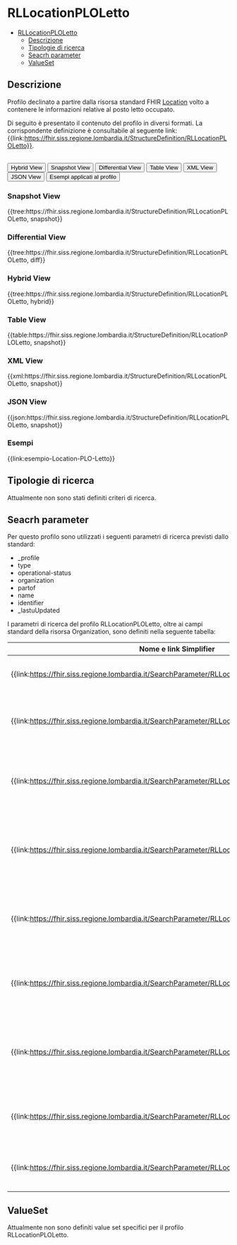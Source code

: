 # RLLocationPLOLetto

- [RLLocationPLOLetto](#rllocationploletto)
  - [Descrizione](#descrizione)
  - [Tipologie di ricerca](#tipologie-di-ricerca)
  - [Seacrh parameter](#seacrh-parameter)
  - [ValueSet](#valueset)


## Descrizione

Profilo declinato a partire dalla risorsa standard FHIR [Location](http://hl7.org/fhir/R4/location.html) volto a contenere le informazioni relative al posto letto occupato.

Di seguito è presentato il contenuto del profilo in diversi formati. La corrispondente definizione è consultabile al seguente link: {{link:https://fhir.siss.regione.lombardia.it/StructureDefinition/RLLocationPLOLetto}}.

<br>
<div class="tab">
  <button class="tablinks active" onclick="openTab(event, 'Hybrid View')">Hybrid View</button>
  <button class="tablinks" onclick="openTab(event, 'Snapshot View')">Snapshot View</button>
  <button class="tablinks" onclick="openTab(event, 'Differential View')">Differential View</button>
  <button class="tablinks" onclick="openTab(event, 'Table View')">Table View</button>
  <button class="tablinks" onclick="openTab(event, 'XML View')">XML View</button>
  <button class="tablinks" onclick="openTab(event, 'JSON View')">JSON View</button>
  <button class="tablinks" onclick="openTab(event, 'Esempi')">Esempi applicati al profilo</button>
</div>

<div id="Snapshot View" class="tabcontent">
  <h3>Snapshot View</h3>
{{tree:https://fhir.siss.regione.lombardia.it/StructureDefinition/RLLocationPLOLetto, snapshot}}
</div>

<div id="Differential View" class="tabcontent">
  <h3>Differential View</h3>
{{tree:https://fhir.siss.regione.lombardia.it/StructureDefinition/RLLocationPLOLetto, diff}}
</div>

<div id="Hybrid View" class="tabcontent"  style="display:block">
  <h3>Hybrid View</h3>
{{tree:https://fhir.siss.regione.lombardia.it/StructureDefinition/RLLocationPLOLetto, hybrid}}
</div>

<div id="Table View" class="tabcontent">
  <h3>Table View</h3>
{{table:https://fhir.siss.regione.lombardia.it/StructureDefinition/RLLocationPLOLetto, snapshot}}
</div>

<div id="XML View" class="tabcontent">
  <h3>XML View</h3>
{{xml:https://fhir.siss.regione.lombardia.it/StructureDefinition/RLLocationPLOLetto, snapshot}}
</div>

<div id="JSON View" class="tabcontent">
  <h3>JSON View</h3>
{{json:https://fhir.siss.regione.lombardia.it/StructureDefinition/RLLocationPLOLetto, snapshot}}
</div>

<div id="Esempi" class="tabcontent">
  <h3>Esempi</h3>
{{link:esempio-Location-PLO-Letto}}
<br>
</div>

<!-- ===================================================FINE SEZIONE=================================================== -->

## Tipologie di ricerca

Attualmente non sono stati definiti criteri di ricerca.


<!-- ===================================================FINE SEZIONE=================================================== -->

## Seacrh parameter

Per questo profilo sono utilizzati i seguenti parametri di ricerca previsti dallo standard:
- _profile
- type
- operational-status
- organization
- partof
- name
- identifier
- _lastuUpdated

I parametri di ricerca del profilo RLLocationPLOLetto, oltre ai campi standard della risorsa Organization, sono definiti nella seguente tabella:

| Nome e   link Simplifier | Descrizione | Espressione |
|---|---|---|
| {{link:https://fhir.siss.regione.lombardia.it/SearchParameter/RLLocationPhysicalType}} | Parametro di ricerca per la tipologia di Location. | physicalType.coding.code |
| {{link:https://fhir.siss.regione.lombardia.it/SearchParameter/RLLocationRepartoClinico}} | Parametro di ricerca per il reparto clinico che ha in carico il paziente. | extension.where(url='https://fhir.siss.regione.lombardia.it/StructureDefinition/RLLocationRepartoClinico').value |
| {{link:https://fhir.siss.regione.lombardia.it/SearchParameter/RLLocationRepartoFisico}} | Parametro di ricerca per il reparto fisico dove il paziente risulta allettato. | extension.where(url='https://fhir.siss.regione.lombardia.it/StructureDefinition/RLLocationRepartoFisico').value |
| {{link:https://fhir.siss.regione.lombardia.it/SearchParameter/RLLocationAreaDegenza}} | Parametro di ricerca per l'area di degenza dove il paziente risulta allettato. | extension.where(url='https://fhir.siss.regione.lombardia.it/StructureDefinition/RLLocationAreaDegenza').value |
| {{link:https://fhir.siss.regione.lombardia.it/SearchParameter/RLLocationDataOraAccettazione}} | Parametro di ricerca della data e ora di accettazione del paziente (ingresso in struttura). | extension.where(url='https://fhir.siss.regione.lombardia.it/StructureDefinition/RLLocationDataOraAccettazione').value |
| {{link:https://fhir.siss.regione.lombardia.it/SearchParameter/RLLocationDataOraDimissionePrevista}} | Parametro di ricerca della data e ora prevista per la dimissione del paziente | extension.where(url='https://fhir.siss.regione.lombardia.it/StructureDefinition/RLLocationDataOraDimissionePrevista').value |
| {{link:https://fhir.siss.regione.lombardia.it/SearchParameter/RLLocationDimissioneProtetta}} | Parametro di ricerca per ricercare se il posto letto è indicato per una dimissione protetta | extension.where(url='https://fhir.siss.regione.lombardia.it/StructureDefinition/RLLocationDimissioneProtetta').value |
| {{link:https://fhir.siss.regione.lombardia.it/SearchParameter/RLLocationDataOraOccupazioneLetto}} | Parametro di ricerca della data di occupazione del posto letto | extension.where(url='https://fhir.siss.regione.lombardia.it/StructureDefinition/RLLocationDataOraOccupazioneLetto').value |
| {{link:https://fhir.siss.regione.lombardia.it/SearchParameter/RLLocationRegimeRicovero}} | Parametro di ricerca relativo al regime di ricovero | extension.where(url='https://fhir.siss.regione.lombardia.it/StructureDefinition/RLLocationRegimeRicovero').value.coding.code |

<!-- ===================================================FINE SEZIONE=================================================== -->

## ValueSet

Attualmente non sono definiti value set specifici per il profilo RLLocationPLOLetto.